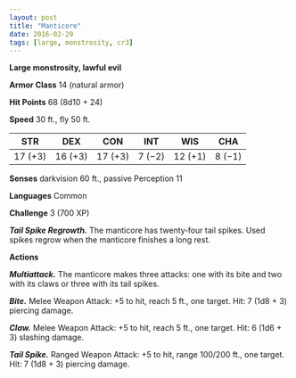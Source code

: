 ```yaml
---
layout: post
title: "Manticore"
date: 2016-02-29
tags: [large, monstrosity, cr3]
---
```


**Large monstrosity, lawful evil**

**Armor Class** 14 (natural armor)

**Hit Points** 68 (8d10 + 24)

**Speed** 30 ft., fly 50 ft.

|   STR   |   DEX   |   CON   |   INT   |   WIS   |   CHA   |
|:-----:|:-----:|:-----:|:-----:|:-----:|:-----:|
| 17 (+3) | 16 (+3) | 17 (+3) | 7 (−2) | 12 (+1) | 8 (−1) |

**Senses** darkvision 60 ft., passive Perception 11 

**Languages** Common 

**Challenge** 3 (700 XP)

***Tail Spike Regrowth.*** The manticore has twenty‐four tail spikes. Used spikes regrow when the manticore finishes a long rest. 

**Actions**

***Multiattack.*** The manticore makes three attacks: one with its bite and two with its claws or three with its tail spikes. 

***Bite.*** Melee Weapon Attack: +5 to hit, reach 5 ft., one target. Hit: 7 (1d8 + 3) piercing damage. 

***Claw.*** Melee Weapon Attack: +5 to hit, reach 5 ft., one target. Hit: 6 (1d6 + 3) slashing damage.

***Tail Spike.*** Ranged Weapon Attack: +5 to hit, range 100/200 ft., one target. Hit: 7 (1d8 + 3) piercing damage.